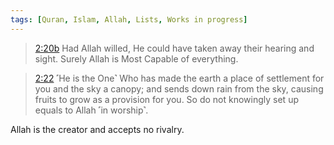 ```yaml
--- 
tags: [Quran, Islam, Allah, Lists, Works in progress]
---
```

> [2:20b](https://quran.com/2/20) Had Allah willed, He could have taken away their hearing and sight. Surely Allah is Most Capable of everything.

> [2:22](https://quran.com/2/22) ˹He is the One˺ Who has made the earth a place of settlement for you and the sky a canopy; and sends down rain from the sky, causing fruits to grow as a provision for you. So do not knowingly set up equals to Allah ˹in worship˺.

Allah is the creator and accepts no rivalry.
